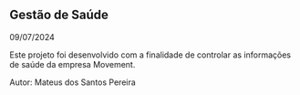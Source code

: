 <h2>Gestão de Saúde</h2>

<p>09/07/2024</p>

<p>Este projeto foi desenvolvido com a finalidade de controlar as informações de saúde da empresa Movement.</p>

<p>Autor: Mateus dos Santos Pereira</p>
